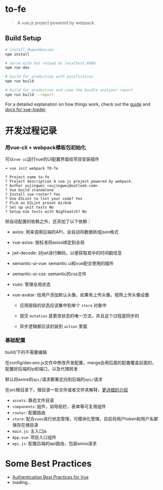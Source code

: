 # to-fe

> A vue.js project powered by webpack.

## Build Setup

``` bash
# install dependencies
npm install

# serve with hot reload at localhost:8080
npm run dev

# build for production with minification
npm run build

# build for production and view the bundle analyzer report
npm run build --report
```

For a detailed explanation on how things work, check out the [guide](http://vuejs-templates.github.io/webpack/) and [docs for vue-loader](http://vuejs.github.io/vue-loader).



# 开发过程记录
### 用vue-cli + webpack模板包初始化
可以`vue ui`运行vue的UI配置界面给项目安装插件
```
➜ vue init webpack TO-fe

? Project name to-fe
? Project description A vue.js project powered by webpack.
? Author xujingwei <xujingwei@outlook.com>
? Vue build standalone
? Install vue-router? Yes
? Use ESLint to lint your code? Yes
? Pick an ESLint preset Airbnb
? Set up unit tests No
? Setup e2e tests with Nightwatch? No
```
除自动配置的依赖之外，还添加了以下依赖：

- axios: 用来调用后端的API，会自动将数据转成json格式
- vue-axios: 按标准将axios绑定到全局
- jwt-decode: 对jwt进行解码，以便获取其中的时间戳信息
- semantic-ui-vue: semantic ui和vue配合使用的插件
- semantic-ui-css: semantic的css文件
- vuex: 管理全局状态
- vue-avatar: 给用户添加默认头像，如果有上传头像，按照上传头像设置

  - 应用层级的状态应该集中到单个 `store` 对象中
    
  - 提交 `mutation` 是更改状态的唯一方法，并且这个过程是同步的
    
  - 异步逻辑都应该封装到 `action` 里面

### 基础配置
build/下的不需要编辑

在config/dev.env.js文件中修改开发配置，merge会用后面的配置覆盖前面的，配置好后端的ip和端口，以及代理转发

默认将axios的`api/`请求都重定向到后端的`api/`请求

在src根目录下，根目录一些文件或者文件夹解释，[更详细的介绍](https://segmentfault.com/a/1190000010659925)
- `assets`: 静态文件目录
- `components`: 组件，如导航栏，表单等可复用组件
- `router`: 配置路由
- `store`: 配合`vuex`进行状态管理，可模块化管理，目前将用户token和用户名都保存在根目录
- `main.js`: 主入口js
- `App.vue`: 项目入口组件
- `api.js`: 配置后端的api路由，包装axios请求




# Some Best Practices
- [Authentication Best Practices for Vue](https://blog.sqreen.io/authentication-best-practices-vue/)
- loading...
